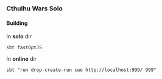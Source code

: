 ### Cthulhu Wars Solo

#### Building
In **solo** dir
```
sbt fastOptJS
```

In **online** dir
```
sbt "run drop-create-run cwo http://localhost:999/ 999"
```
